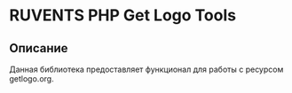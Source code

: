 # RUVENTS PHP Get Logo Tools

## Описание

Данная библиотека предоставляет функционал для работы с ресурсом getlogo.org.
